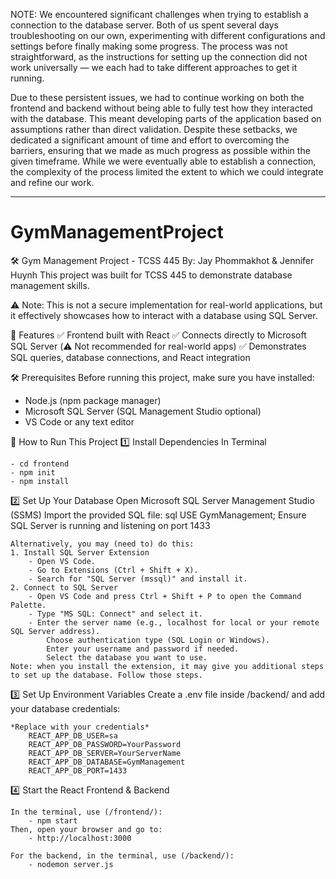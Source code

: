 NOTE: We encountered significant challenges when trying to establish a connection to the database server. Both of us spent several days troubleshooting on our own, 
experimenting with different configurations and settings before finally making some progress. The process was not straightforward, as the instructions for setting 
up the connection did not work universally — we each had to take different approaches to get it running.

Due to these persistent issues, we had to continue working on both the frontend and backend without being able to fully test how they interacted with the database. 
This meant developing parts of the application based on assumptions rather than direct validation. Despite these setbacks, we dedicated a significant amount of time 
and effort to overcoming the barriers, ensuring that we made as much progress as possible within the given timeframe. While we were eventually able to establish a 
connection, the complexity of the process limited the extent to which we could integrate and refine our work.

-------------------------------------------------------------------------------------------------------------------------------------------------------------------------
# GymManagementProject
🛠 Gym Management Project - TCSS 445
By: Jay Phommakhot & Jennifer Huynh
This project was built for TCSS 445 to demonstrate database management skills.


⚠️ Note: This is not a secure implementation for real-world applications, but it effectively showcases how to interact with a database using SQL Server.


📌 Features
✅ Frontend built with React
✅ Connects directly to Microsoft SQL Server (⚠️ Not recommended for real-world apps)
✅ Demonstrates SQL queries, database connections, and React integration


🛠 Prerequisites
Before running this project, make sure you have installed:

- Node.js (npm package manager)
- Microsoft SQL Server (SQL Management Studio optional)
- VS Code or any text editor


🚀 How to Run This Project
1️⃣ Install Dependencies In Terminal

    - cd frontend
    - npm init
    - npm install

2️⃣ Set Up Your Database
    Open Microsoft SQL Server Management Studio (SSMS)
    Import the provided SQL file:
    sql
        USE GymManagement;
    Ensure SQL Server is running and listening on port 1433

    Alternatively, you may (need to) do this:
    1. Install SQL Server Extension
        - Open VS Code.
        - Go to Extensions (Ctrl + Shift + X).
        - Search for "SQL Server (mssql)" and install it.
    2. Connect to SQL Server
        - Open VS Code and press Ctrl + Shift + P to open the Command Palette.
        - Type "MS SQL: Connect" and select it.
        - Enter the server name (e.g., localhost for local or your remote SQL Server address).
            Choose authentication type (SQL Login or Windows).
            Enter your username and password if needed.
            Select the database you want to use.
    Note: when you install the extension, it may give you additional steps to set up the database. Follow those steps.
   
3️⃣ Set Up Environment Variables
    Create a .env file inside /backend/ and add your database credentials:
    
    *Replace with your credentials*
        REACT_APP_DB_USER=sa
        REACT_APP_DB_PASSWORD=YourPassword
        REACT_APP_DB_SERVER=YourServerName
        REACT_APP_DB_DATABASE=GymManagement
        REACT_APP_DB_PORT=1433

4️⃣ Start the React Frontend & Backend

    In the terminal, use (/frontend/):
        - npm start
    Then, open your browser and go to:
        - http://localhost:3000

    For the backend, in the terminal, use (/backend/):
        - nodemon server.js
